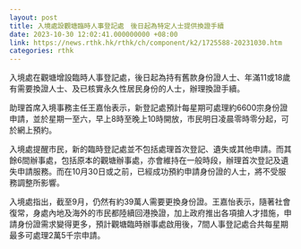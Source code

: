 ```yaml
---
layout: post
title: 入境處設觀塘臨時人事登記處　後日起為特定人士提供換證手續
date: 2023-10-30 12:02:41.000000000 +08:00
link: https://news.rthk.hk/rthk/ch/component/k2/1725588-20231030.htm
categories: rthk
---
```


入境處在觀塘增設臨時人事登記處，後日起為持有舊款身份證人士、年滿11或18歲有需要換證人士、及已核實永久性居民身份的人士，辦理換證手續。

助理首席入境事務主任王嘉怡表示，新登記處預計每星期可處理約6600宗身份證申請，並於星期一至六，早上8時至晚上10時開放，市民明日凌晨零時零分起，可於網上預約。 

入境處提醒市民，新的臨時登記處並不包括處理首次登記、遺失或其他申請。而其餘6間辦事處，包括原本的觀塘辦事處，亦會維持在一般時段，辦理首次登記及遺失申請服務。而在10月30日或之前，已經成功預約申請身份證的人士，將不受服務調整所影響。

入境處指出，截至9月，仍然有約39萬人需要更換身份證。王嘉怡表示，隨著社會復常，身處內地及海外的市民都陸續回港換證，加上政府推出各項搶人才措施，申請身份證需求變得更多，預計觀塘臨時辦事處啟用後，7間人事登記處合共每星期最多可處理2萬5千宗申請。
